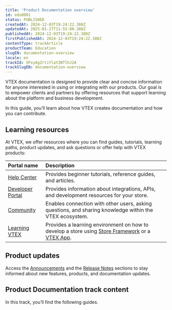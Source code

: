 ```yaml
---
title: 'Product Documentation overview'
id: edu0001
status: PUBLISHED
createdAt: 2024-12-03T19:24:22.388Z
updatedAt: 2025-01-27T11:55:00.388Z
publishedAt: 2024-12-03T19:24:22.388Z
firstPublishedAt: 2024-12-03T19:24:22.388Z
contentType: trackArticle
productTeam: Education
slugEN: documentation-overview
locale: en
trackId: 5PxyAgZrtiYlaYZBTlhJ2A
trackSlugEN: documentation-overview
---
```


VTEX documentation is designed to provide clear and concise information for anyone interested in using or integrating with our products. Our goal is to empower clients and partners by offering resources that support learning about the platform and business development.

In this guide, you’ll learn about how VTEX creates documentation and how you can contribute.

## Learning resources

At VTEX, we offer resources where you can find guides, tutorials, learning paths, product updates, and ask questions or offer help with VTEX products:

| **Portal name** | **Description** |
| :---- | :---- |
| [Help Center](https://help.vtex.com/) | Provides beginner tutorials, reference guides, and articles. |
| [Developer Portal](https://developers.vtex.com/) |  Provides information about integrations, APIs, and development resources for your store. |
| [Community](https://community.vtex.com/) | Enables connection with other users, asking questions, and sharing knowledge within the VTEX ecosystem. |
| [Learning VTEX](https://learn.vtex.com/) | Provides a learning environment on how to develop a store using [Store Framework](https://developers.vtex.com/docs/guides/store-framework) or a [VTEX App](https://developers.vtex.com/docs/guides/vtex-io-documentation-what-is-a-vtex-app). |

## Product updates

Access the [Announcements](https://help.vtex.com/pt/en/announcements) and the [Release Notes](https://developers.vtex.com/updates/release-notes) sections to stay informed about new features, products, and documentation updates.

## Product Documentation track content

In this track, you’ll find the following guides.

<Flex>

<WhatsNextCard
title="Best practices for writin documentation"
description="Learn about our documentation best practices and how to apply them."
linkTo="https://language-hub.netlify.app/docs/documentation/best-practices-for-writing-documentation"
linkTitle="See more"
/>

<WhatsNextCard
title="Contribution guidelines"
description="Find out how you can contribute to VTEX documentation."
linkTo="https://language-hub.netlify.app/docs/documentation/contribution-guidelines"
linkTitle="See more"
/>

<WhatsNextCard
title="Templates"
description="Use our templates to create consistent and well-structured documentation."
linkTo="LINK"
linkTitle="See more"
/>

</Flex>
